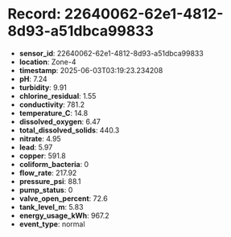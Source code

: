 # Record: 22640062-62e1-4812-8d93-a51dbca99833

- **sensor_id**: 22640062-62e1-4812-8d93-a51dbca99833
- **location**: Zone-4
- **timestamp**: 2025-06-03T03:19:23.234208
- **pH**: 7.24
- **turbidity**: 9.91
- **chlorine_residual**: 1.55
- **conductivity**: 781.2
- **temperature_C**: 14.8
- **dissolved_oxygen**: 6.47
- **total_dissolved_solids**: 440.3
- **nitrate**: 4.95
- **lead**: 5.97
- **copper**: 591.8
- **coliform_bacteria**: 0
- **flow_rate**: 217.92
- **pressure_psi**: 88.1
- **pump_status**: 0
- **valve_open_percent**: 72.6
- **tank_level_m**: 5.83
- **energy_usage_kWh**: 967.2
- **event_type**: normal